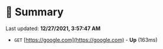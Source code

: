 # 📖 Summary
Last updated: **12/27/2021, 3:57:47 AM**

- `GET` [https://google.com](https://google.com) - **Up** (163ms)
